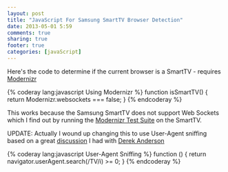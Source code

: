 ```yaml
---
layout: post
title: "JavaScript For Samsung SmartTV Browser Detection"
date: 2013-05-01 5:59
comments: true
sharing: true
footer: true
categories: [javaScript]
---
```


Here's the code to determine if the current browser is a SmartTV - requires
[Modernizr](http://modernizr.com/)

  <!-- more -->

{% coderay lang:javascript Using Modernizr %}
function isSmartTV() {
    return Modernizr.websockets === false;
}
{% endcoderay %}

This works because the Samsung SmartTV does not support Web Sockets which I find out by running the
[Modernizr Test Suite](http://modernizr.github.io/Modernizr/test/index.html) on the SmartTV.

UPDATE: Actually I wound up changing this to use User-Agent sniffing based on a
great [discussion](http://lnkd.in/Wtidi7) I had with [Derek Anderson](www.linkedin.com/in/dmikey)

{% coderay lang:javascript User-Agent Sniffing %}
function () {
    return navigator.userAgent.search(/TV/i) >= 0;
}
{% endcoderay %}
